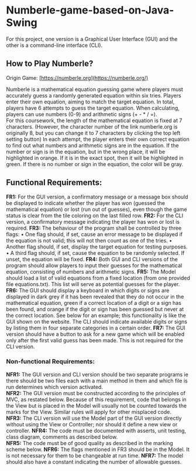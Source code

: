 # Numberle-game-based-on-Java-Swing
For this project, one version is a Graphical User Interface (GUI) and the other is a command-line interface (CLI).

## How to Play Numberle?
Origin Game: [https://numberle.org](https://numberle.org/)

Numberle is a mathematical equation guessing game where players must accurately guess a randomly generated equation within six tries.  Players enter their own equation, aiming to match the target equation. In total, players have 6 attempts to guess the target equation. When calculating, players can use numbers (0-9) and arithmetic signs (+ - * / =).  
For this coursework, the length of the mathematical equation is fixed at 7 characters. (However, the character number of the link numberle.org is originally 8, but you can change it to 7 characters by clicking the top left setting button) In each attempt, the player enters their own correct equation to find out what numbers and arithmetic signs are in the equation. If the number or sign is in the equation, but in the wrong place, it will be highlighted in orange. If it is in the exact spot, then it will be highlighted in green. If there is no number or sign in the equation, the color will be gray. 

## Functional Requirements:
**FR1:** 	For the GUI version, a confirmatory message or a message box should be displayed to indicate whether the player has won (guessed the mathematical equation) or lost (run out of guesses), even though the game status is clear from the tile coloring on the last filled row. 
**FR2:** 	For the CLI version, a confirmatory message indicating the player has won or lost is required. 
**FR3:**	The behaviour of the program shall be controlled by three flags: 
  •	One flag should, if set, cause an error message to be displayed if the equation is not valid; this will not then count as one of the tries. 
  •	Another flag should, if set, display the target equation for testing purposes. 
  •	A third flag should, if set, cause the equation to be randomly selected. If unset, the equation will be fixed. 
**FR4:** 	Both GUI and CLI versions of the program should allow players to input their guesses for the mathematical equation, consisting of numbers and arithmetic signs. 
**FR5:** 	The Model should load a list of valid equations from a fixed location (from one provided file equations.txt). This list will serve as potential guesses for the player.  
**FR6:** 	The GUI should display a keyboard in which digits or signs are displayed in dark grey if it has been revealed that they do not occur in the mathematical equation, green if a correct location of a digit or a sign has been found, and orange if the digit or sign has been guessed but never at the correct location. See below for an example; this functionality is like the GUI shown on the website. The CLI should indicate available digits or signs by listing them in four separate categories in a certain order. 
**FR7:** 	The GUI version should have a button to ask for a new game which will be enabled only after the first valid guess has been made. This is not required for the CLI version. 

### Non-functional Requirements:
**NFR1:** 	The GUI version and CLI version should be two separate programs ie there should be two files each with a main method in them and which file is run determines which version activated.  
**NFR2:** 	The GUI version must be constructed according to the principles of MVC, as restated below. Because of this requirement, code that belongs in the View but is placed in the Model will usually not be counted towards the marks for the View. Similar rules will apply for other misplaced code.  
**NFR3:** 	The CLI version will use the Model part of the GUI version directly without using the View or Controller; nor should it define a new view or controller. 
**NFR4:** 	The code must be documented with asserts, unit testing, class diagram, comments as described below.  
**NFR5:** 	The code must be of good quality as described in the marking scheme below. 
**NFR6:** 	The flags mentioned in FR3 should be in the Model. It is not necessary for them to be changeable at run time. 
**NFR7:** 	The model should also have a constant indicating the number of allowable guesses.








